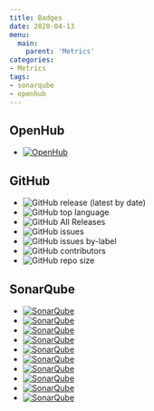 ```yaml
---
title: Badges
date: 2020-04-13
menu:
  main:
    parent: 'Metrics'
categories:
- Metrics
tags:
- sonarqube
- openhub
---
```


## OpenHub

- [![OpenHub](https://www.openhub.net/p/krei/widgets/project_thin_badge.gif)](https://www.openhub.net/p/krei)

## GitHub

- ![GitHub release (latest by date)](https://img.shields.io/github/v/release/metio/krei?style=flat-square)
- ![GitHub top language](https://img.shields.io/github/languages/top/metio/krei?style=flat-square)
- ![GitHub All Releases](https://img.shields.io/github/downloads/metio/krei/total?style=flat-square)
- ![GitHub issues](https://img.shields.io/github/issues/metio/krei?style=flat-square)
- ![GitHub issues by-label](https://img.shields.io/github/issues/metio/krei/bug?style=flat-square)
- ![GitHub contributors](https://img.shields.io/github/contributors-anon/metio/krei?style=flat-square)
- ![GitHub repo size](https://img.shields.io/github/repo-size/metio/krei?style=flat-square)

## SonarQube

- [![SonarQube](https://sonarcloud.io/api/project_badges/measure?project=metio_krei&metric=alert_status)](https://sonarcloud.io/dashboard?id=metio_krei)
- [![SonarQube](https://sonarcloud.io/api/project_badges/measure?project=metio_krei&metric=sqale_rating)](https://sonarcloud.io/dashboard?id=metio_krei)
- [![SonarQube](https://sonarcloud.io/api/project_badges/measure?project=metio_krei&metric=security_rating)](https://sonarcloud.io/dashboard?id=metio_krei)
- [![SonarQube](https://sonarcloud.io/api/project_badges/measure?project=metio_krei&metric=reliability_rating)](https://sonarcloud.io/dashboard?id=metio_krei)
- [![SonarQube](https://sonarcloud.io/api/project_badges/measure?project=metio_krei&metric=ncloc)](https://sonarcloud.io/dashboard?id=metio_krei)
- [![SonarQube](https://sonarcloud.io/api/project_badges/measure?project=metio_krei&metric=bugs)](https://sonarcloud.io/dashboard?id=metio_krei)
- [![SonarQube](https://sonarcloud.io/api/project_badges/measure?project=metio_krei&metric=vulnerabilities)](https://sonarcloud.io/dashboard?id=metio_krei)
- [![SonarQube](https://sonarcloud.io/api/project_badges/measure?project=metio_krei&metric=code_smells)](https://sonarcloud.io/dashboard?id=metio_krei)
- [![SonarQube](https://sonarcloud.io/api/project_badges/measure?project=metio_krei&metric=sqale_index)](https://sonarcloud.io/dashboard?id=metio_krei)
- [![SonarQube](https://sonarcloud.io/api/project_badges/measure?project=metio_krei&metric=coverage)](https://sonarcloud.io/dashboard?id=metio_krei)
